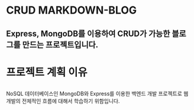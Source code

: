 # CRUD MARKDOWN-BLOG  
## Express, MongoDB를 이용하여 CRUD가 가능한 블로그를 만드는 프로젝트입니다.

# 프로젝트 계획 이유
## <span style="color: #808080">
NoSQL 데이터베이스인 MongoDB와 Express를 이용한 백엔드 개발 프로젝트로 웹 개발의 전체적인 흐름에 대해서 학습하기 위함입니다.
</span>
